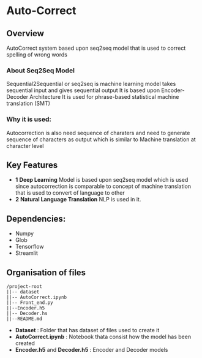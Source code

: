 # Auto-Correct

## Overview 
AutoCorrect system based upon seq2seq model that is used to correct spelling of wrong words
### About Seq2Seq Model
Sequential2Sequential or seq2seq is machine learning model takes sequential input and gives sequential output 
It is based upon Encoder-Decoder Architecture 
It is used for phrase-based statistical machine translation (SMT)

### Why it is used:
Autocorrection is also need sequence of charaters and need to generate sequence of characters as output which is similar to Machine translation at character level

## Key Features 
* **1** **Deep Learning** Model is based upon seq2seq model which is used since autocorrection is comparable to concept of machine translation that is used to convert of language to other
* **2** **Natural Language Translation** NLP is used in it.

## Dependencies:
* Numpy
* Glob
* Tensorflow
* Streamlit

## Organisation of files
 ```
/project-root
||-- dataset
||-- AutoCorrect.ipynb
||-- Front_end.py
||--Encoder.h5
||-- Decoder.hs
||--README.md
```
- **Dataset** : Folder that has dataset of files used to create it
- **AutoCorrect.ipynb** : Notebook thata consist how the model has been created
- **Encoder.h5** and **Decoder.h5** : Encoder and Decoder models
